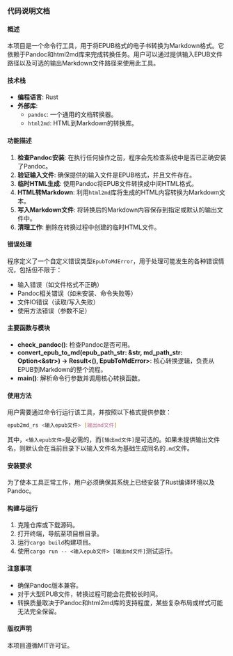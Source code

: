 ### 代码说明文档

#### 概述

本项目是一个命令行工具，用于将EPUB格式的电子书转换为Markdown格式。它依赖于Pandoc和html2md库来完成转换任务。用户可以通过提供输入EPUB文件路径以及可选的输出Markdown文件路径来使用此工具。

#### 技术栈

- **编程语言**: Rust
- **外部库**:
  - `pandoc`: 一个通用的文档转换器。
  - `html2md`: HTML到Markdown的转换库。
  
#### 功能描述

1. **检查Pandoc安装**: 在执行任何操作之前，程序会先检查系统中是否已正确安装了Pandoc。
2. **验证输入文件**: 确保提供的输入文件是EPUB格式，并且文件存在。
3. **临时HTML生成**: 使用Pandoc将EPUB文件转换成中间HTML格式。
4. **HTML转Markdown**: 利用`html2md`库将生成的HTML内容转换为Markdown文本。
5. **写入Markdown文件**: 将转换后的Markdown内容保存到指定或默认的输出文件中。
6. **清理工作**: 删除在转换过程中创建的临时HTML文件。

#### 错误处理

程序定义了一个自定义错误类型`EpubToMdError`，用于处理可能发生的各种错误情况，包括但不限于：

- 输入错误（如文件格式不正确）
- Pandoc相关错误（如未安装、命令失败等）
- 文件IO错误（读取/写入失败）
- 使用方法错误（参数不足）

#### 主要函数与模块

- **check_pandoc()**: 检查Pandoc是否可用。
- **convert_epub_to_md(epub_path_str: &str, md_path_str: Option<&str>) -> Result<(), EpubToMdError>**: 核心转换逻辑，负责从EPUB到Markdown的整个流程。
- **main()**: 解析命令行参数并调用核心转换函数。

#### 使用方法

用户需要通过命令行运行该工具，并按照以下格式提供参数：

```bash
epub2md_rs <输入epub文件> [输出md文件]
```

其中，`<输入epub文件>`是必需的，而`[输出md文件]`是可选的。如果未提供输出文件名，则默认会在当前目录下以输入文件名为基础生成同名的`.md`文件。

#### 安装要求

为了使本工具正常工作，用户必须确保其系统上已经安装了Rust编译环境以及Pandoc。

#### 构建与运行

1. 克隆仓库或下载源码。
2. 打开终端，导航至项目根目录。
3. 运行`cargo build`构建项目。
4. 使用`cargo run -- <输入epub文件> [输出md文件]`测试运行。

#### 注意事项

- 确保Pandoc版本兼容。
- 对于大型EPUB文件，转换过程可能会花费较长时间。
- 转换质量取决于Pandoc和html2md库的支持程度，某些复杂布局或样式可能无法完全保留。

#### 版权声明

本项目遵循MIT许可证。
